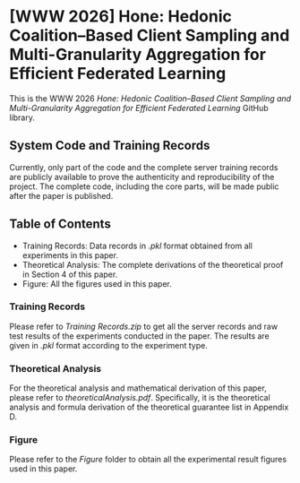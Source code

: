 # [WWW 2026] Hone: Hedonic Coalition–Based Client Sampling and Multi-Granularity Aggregation for Efficient Federated Learning
This is the WWW 2026 *Hone: Hedonic Coalition–Based Client Sampling and Multi-Granularity Aggregation for Efficient Federated Learning* GitHub library.

## System Code and Training Records
Currently, only part of the code and the complete server training records are publicly available to prove the authenticity and reproducibility of the project. The complete code, including the core parts, will be made public after the paper is published.

## Table of Contents
* Training Records: Data records in *.pkl* format obtained from all experiments in this paper.
* Theoretical Analysis: The complete derivations of the theoretical proof in Section 4 of this paper.
* Figure: All the figures used in this paper.

### Training Records
Please refer to *Training Records.zip* to get all the server records and raw test results of the experiments conducted in the paper. The results are given in *.pkl* format according to the experiment type.

### Theoretical Analysis
For the theoretical analysis and mathematical derivation of this paper, please refer to *theoreticalAnalysis.pdf*. Specifically, it is the theoretical analysis and formula derivation of the theoretical guarantee list in Appendix D.

### Figure
Please refer to the *Figure* folder to obtain all the experimental result figures used in this paper.
